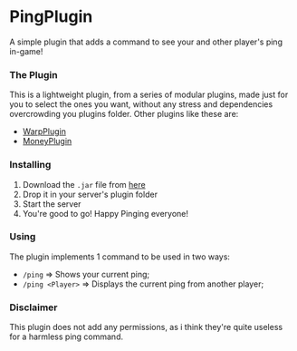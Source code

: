 # PingPlugin
A simple plugin that adds a command to see your and other player's ping in-game!

### The Plugin
This is a lightweight plugin, from a series of modular plugins, made just for you to select the ones you want, without any stress and dependencies overcrowding you plugins folder.
Other plugins like these are:

* [WarpPlugin](https://github.com/Agentew04/WarpPlugin)
* [MoneyPlugin](https://github.com/Agentew04/MoneyPlugin)

### Installing

1. Download the `.jar` file from [here](https://github.com/Agentew04/PingPlugin/releases/latest)
2. Drop it in your server's plugin folder
3. Start the server
4. You're good to go! Happy Pinging everyone!

### Using
The plugin implements 1 command to be used in two ways:

* `/ping` => Shows your current ping;
* `/ping <Player>` => Displays the current ping from another player;

### Disclaimer
This plugin does not add any permissions, as i think they're quite useless for a harmless ping command.
